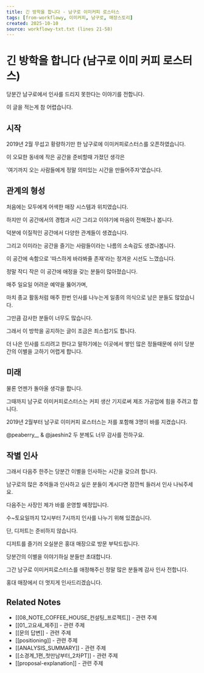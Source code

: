 ```yaml
---
title: 긴 방학을 합니다 - 남구로 이미커피 로스터스
tags: [from-workflowy, 이미커피, 남구로, 매장스토리]
created: 2025-10-10
source: workflowy-txt.txt (lines 21-58)
---
```


# 긴 방학을 합니다 (남구로 이미 커피 로스터스)

당분간 남구로에서 인사를 드리지 못한다는 이야기를 전합니다.

이 글을 적는게 참 어렵습니다.

## 시작

2019년 2월 무섭고 황량하기만 한 남구로에 이미커피로스터스를 오픈하였습니다.

이 오묘한 동네에 작은 공간을 준비할때 가졌던 생각은

'여기까지 오는 사람들에게 정말 의미있는 시간을 만들어주자'였습니다.

## 관계의 형성

처음에는 모두에게 어색한 매장 시스템과 위치였습니다.

하지만 이 공간에서의 경험과 시간 그리고 이야기에 마음이 전해졌나 봅니다.

덕분에 이질적인 공간에서 다양한 관계들이 생겼습니다.

그리고 이미라는 공간을 즐기는 사람들이라는 나름의 소속감도 생겼나봅니다.

이 공간에 속함으로 '따스하게 바라봐줄 존재'라는 정겨운 시선도 느꼈습니다.

정말 작디 작은 이 공간에 애정을 갖는 분들이 많아졌습니다.

매주 일요일 어려운 예약을 뚫어가며,

마치 종교 활동처럼 매주 한번 인사를 나누는게 일종의 의식으로 남은 분들도 많았습니다.

그만큼 감사한 분들이 너무도 많습니다.

그래서 이 방학을 공지하는 글이 조금은 죄스럽기도 합니다.

더 나은 인사를 드리려고 한다고 말하기에는 이곳에서 쌓인 많은 정들때문에 쉬이 당분간의 이별을 고하기 어렵게 합니다.

## 미래

물론 언젠가 돌아올 생각을 합니다.

그때까지 남구로 이미커피로스터스는 커피 생산 기지로써 제조 가공업에 힘을 주려고 합니다.

2019년 2월부터 남구로 이미커피 로스터스는 저를 포함해 3명이 바를 지켰습니다.

@peaberry__ & @jaeshin2 두 분께도 너무 감사를 전하구요.

## 작별 인사

그래서 다음주 한주는 당분간 이별을 인사하는 시간을 갖으려 합니다.

남구로의 많은 추억들과 인사하고 싶은 분들이 계시다면 잠깐씩 들러서 인사 나눠주세요.

다음주는 사장인 제가 바를 운영할 예정입니다.

수~토요일까지 12시부터 7시까지 인사를 나누기 위해 있겠습니다.

단, 디저트는 준비하지 않습니다.

디저트를 즐기러 오실분은 홍대 매장으로 방문 부탁드립니다.

당분간의 이별을 이야기하실 분들만 초대합니다.

그간 남구로 이미커피로스터스를 애정해주신 정말 많은 분들께 감사 인사 전합니다.

홍대 매장에서 더 멋지게 인사드리겠습니다.

## Related Notes
- [[08_NOTE_COFFEE_HOUSE_컨설팅_프로젝트]] - 관련 주제
- [[01_고요새_제주]] - 관련 주제
- [[문의 답변]] - 관련 주제
- [[positioning]] - 관련 주제
- [[ANALYSIS_SUMMARY]] - 관련 주제
- [[소경계_1편_첫만남부터_2차PT]] - 관련 주제
- [[proposal-explanation]] - 관련 주제
